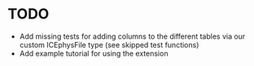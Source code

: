 # TODO
* Add missing tests for adding columns to the different tables via our custom ICEphysFile type (see skipped test functions)
* Add example tutorial for using the extension